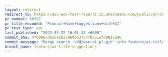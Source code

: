 ```yaml
---
layout: redirect
redirect_to: https://a8c-woo-test-reports.s3.amazonaws.com/public/pr/38392/api/index.html
pr_number: 38392
pr_title_encoded: "Product+Name+Suggestions+with+AI"
pr_test_type: api
last_published: "2023-05-22 16:01:33 +0000"
commit_sha: 4f09002d62aa1b239e9eb375470351efd08162d6
commit_message: "Merge branch 'add/woo-ai-plugin' into feature/ai-title-suggestions"
branch_name: feature/ai-title-suggestions
---
```

